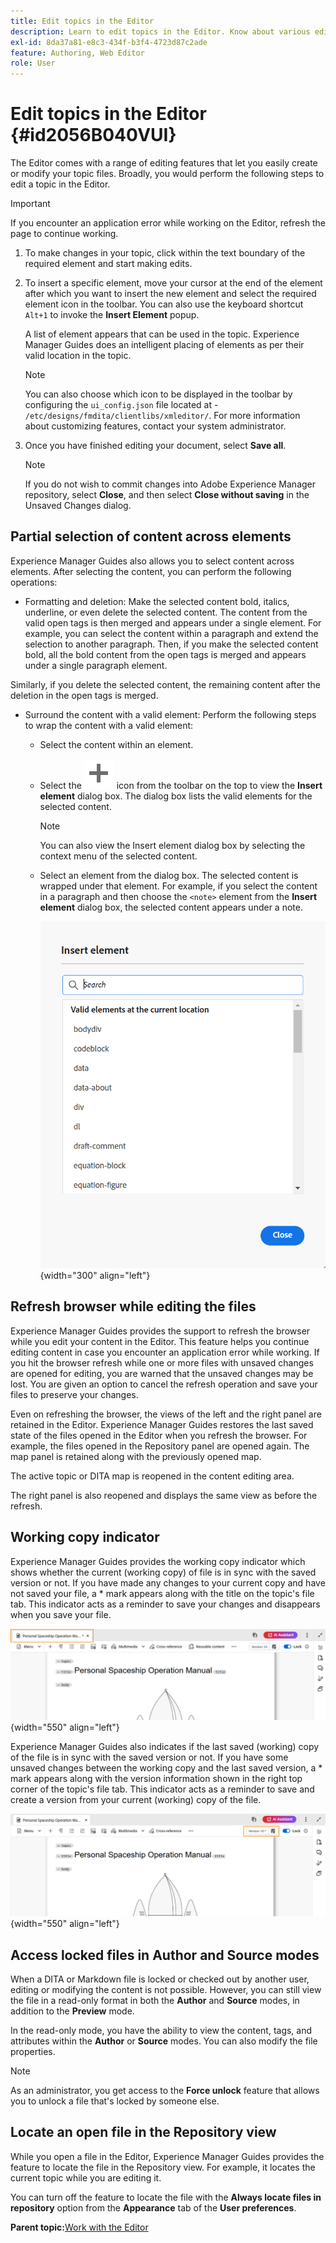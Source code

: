 ```yaml
---
title: Edit topics in the Editor
description: Learn to edit topics in the Editor. Know about various editing features to modify your topic files in AEM Guides.
exl-id: 8da37a81-e8c3-434f-b3f4-4723d87c2ade
feature: Authoring, Web Editor
role: User
---
```

# Edit topics in the Editor {#id2056B040VUI}

The Editor comes with a range of editing features that let you easily create or modify your topic files. Broadly, you would perform the following steps to edit a topic in the Editor.

>[!IMPORTANT]
>
> If you encounter an application error while working on the Editor, refresh the page to continue working.

1.  To make changes in your topic, click within the text boundary of the required element and start making edits.

1.  To insert a specific element, move your cursor at the end of the element after which you want to insert the new element and select the required element icon in the toolbar. You can also use the keyboard shortcut `Alt+1` to invoke the **Insert Element** popup.

    A list of element appears that can be used in the topic. Experience Manager Guides does an intelligent placing of elements as per their valid location in the topic.

    >[!NOTE]
    >
    > You can also choose which icon to be displayed in the toolbar by configuring the `ui_config.json` file located at - `/etc/designs/fmdita/clientlibs/xmleditor/`. For more information about customizing features, contact your system administrator.

1.  Once you have finished editing your document, select **Save all**.

    >[!NOTE]
    >
    > If you do not wish to commit changes into Adobe Experience Manager repository, select **Close**, and then select **Close without saving** in the Unsaved Changes dialog.


## Partial selection of content across elements

Experience Manager Guides also allows you to select content across elements. After selecting the content, you can perform the following operations:

- Formatting and deletion: Make the selected content bold, italics, underline, or even delete the selected content. The content from the valid open tags is then merged and appears under a single element. For example, you can select the content within a paragraph and extend the selection to another paragraph. Then, if you make the selected content bold, all the bold content from the open tags is merged and appears under a single paragraph element.

Similarly, if you delete the selected content, the remaining content after the deletion in the open tags is merged. 

- Surround the content with a valid element: Perform the following steps to wrap the content with a valid element:

    - Select the content within an element.
    - Select the ![add](images/Add_icon.svg) icon from the toolbar on the top to view the **Insert element** dialog box. The dialog box lists the valid elements for the selected content.
        >[!NOTE]
        >
        > You can also view the Insert element dialog box by selecting the context menu of the selected content.

    - Select an element from the dialog box. The selected content is wrapped under that element. For example, if you select the content in a paragraph and then choose the `<note>` element from the **Insert element** dialog box, the selected content appears under a note.  

       ![Insert element dialog box](./images/insert-element-editor.png) {width="300" align="left"}  

## Refresh browser while editing the files

Experience Manager Guides provides the support to refresh the browser while you edit your content in the Editor. This feature helps you continue editing content in case you encounter an application error while working. If you hit the browser refresh while one or more files with unsaved changes are opened for editing, you are warned that the unsaved changes may be lost. You are given an option to cancel the refresh operation and save your files to preserve your changes.

Even on refreshing the browser, the views of the left and the right panel are retained in the Editor. Experience Manager Guides restores the last saved state of the files opened in the Editor when you refresh the browser. For example, the files opened in the Repository panel are opened again. The map panel is retained along with the previously opened map.

The active topic or DITA map is reopened in the content editing area.

The right panel is also reopened and displays the same view as before the refresh.

## Working copy indicator

Experience Manager Guides provides the working copy indicator which shows whether the current \(working copy\) of file is in sync with the saved version or not. If you have made any changes to your current copy and have not saved your file, a \* mark appears along with the title on the topic's file tab. This indicator acts as a reminder to save your changes and disappears when you save your file.

![working copy indicator](images/working-copy-text-update-indicator.png){width="550" align="left"}

Experience Manager Guides also indicates if the last saved \(working\) copy of the file is in sync with the saved version or not. If you have some unsaved changes between the working copy and the last saved version, a \* mark appears along with the version information shown in the right top corner of the topic's file tab. This indicator acts as a reminder to save and create a version from your current \(working\) copy of the file.

![Version update indicator](images/version-update-indicator.png){width="550" align="left"}


## Access locked files in Author and Source modes

When a DITA or Markdown file is locked or checked out by another user, editing or modifying the content is not possible. However, you can still view the file in a read-only format in both the **Author** and **Source** modes, in addition to the **Preview** mode.

In the read-only mode, you have the ability to view the content, tags, and attributes within the **Author** or **Source** modes. You can also modify the file properties.

>[!NOTE]
>
> As an administrator, you get access to the **Force unlock** feature that allows you to unlock a file that's locked by someone else. 

<!-- This is no more available -->
<!--
The toolbar displays the following icons for read-only access:

- Toggle Tags view
- Version History
- Version Label

Experience Manager Guides also displays a **Read only access** indicator near the version number.
 
![view read only file in author mode](images/locked-file-editor.png)

You can access the **Layout** view for read-only DITA maps. This view lets you see the DITA map and its properties but prevents edits.

>[!NOTE]
>
> Your folder-level administrative users must update *ui_config.json* so that you can harmoniously access the read-only files in the  Author, Source, and Layout modes.

 -->

## Locate an open file in the Repository view

While you open a file in the Editor, Experience Manager Guides provides the feature to locate the file in the Repository view. For example, it locates the current topic while you are editing it. 
   
You can turn off the feature to locate the file with the **Always locate files in repository** option from the **Appearance** tab of the **User preferences**. 


**Parent topic:**[Work with the Editor](web-editor.md)
